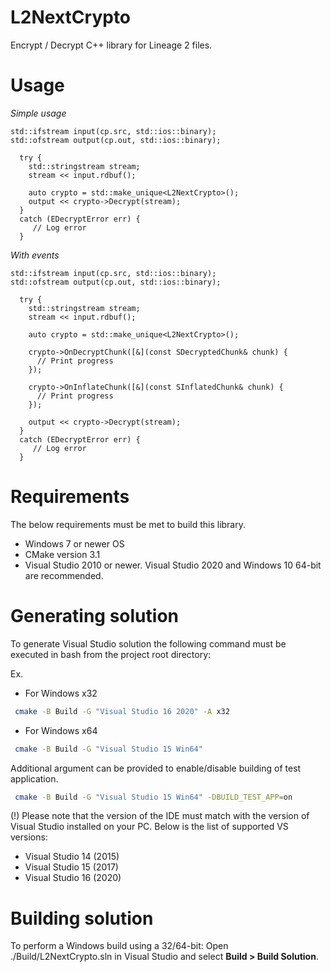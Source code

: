 # L2NextCrypto
Encrypt / Decrypt C++ library for Lineage 2 files.

# Usage

*Simple usage*

```
std::ifstream input(cp.src, std::ios::binary);
std::ofstream output(cp.out, std::ios::binary);

  try {
    std::stringstream stream;
    stream << input.rdbuf();

    auto crypto = std::make_unique<L2NextCrypto>();
    output << crypto->Decrypt(stream);
  }
  catch (EDecryptError err) {
     // Log error
  }
```

*With events*

```
std::ifstream input(cp.src, std::ios::binary);
std::ofstream output(cp.out, std::ios::binary);

  try {
    std::stringstream stream;
    stream << input.rdbuf();

    auto crypto = std::make_unique<L2NextCrypto>();
    
    crypto->OnDecryptChunk([&](const SDecryptedChunk& chunk) {
      // Print progress
    });

    crypto->OnInflateChunk([&](const SInflatedChunk& chunk) {
      // Print progress
    });
    
    output << crypto->Decrypt(stream);
  }
  catch (EDecryptError err) {
     // Log error
  }
```

# Requirements

The below requirements must be met to build this library.

* Windows 7 or newer OS
* CMake version 3.1
* Visual Studio 2010 or newer. Visual Studio 2020 and Windows 10 64-bit are recommended.
 
# Generating solution

To generate Visual Studio solution the following command must be executed in
bash from the project root directory:

Ex.

* For Windows x32
```bash
 cmake -B Build -G "Visual Studio 16 2020" -A x32
```

- For Windows x64
```bash
 cmake -B Build -G "Visual Studio 15 Win64"
```

Additional argument can be provided to enable/disable building of test application.

```bash
 cmake -B Build -G "Visual Studio 15 Win64" -DBUILD_TEST_APP=on
```

 (!) Please note that the version of the IDE must match with the version of
Visual Studio installed on your PC.
Below is the list of supported VS versions:

* Visual Studio 14 (2015)
* Visual Studio 15 (2017)
* Visual Studio 16 (2020)

# Building solution

To perform a Windows build using a 32/64-bit:
Open ./Build/L2NextCrypto.sln in Visual Studio and select **Build > Build Solution**.
